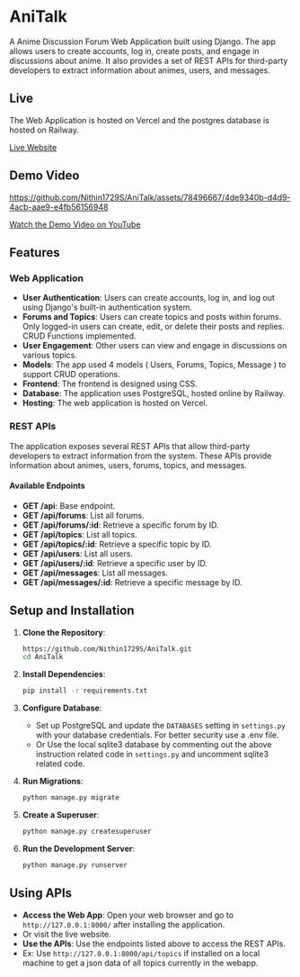# AniTalk

A Anime Discussion Forum Web Application built using Django. The app allows users to create accounts, log in, create posts, and engage in discussions about anime. It also provides a set of REST APIs for third-party developers to extract information about animes, users, and messages.

## Live

The Web Application is hosted on Vercel and the postgres database is hosted on Railway.

[Live Website](ani-talk-phi.vercel.app)

## Demo Video




https://github.com/Nithin1729S/AniTalk/assets/78496667/4de9340b-d4d9-4acb-aae9-e4fb56156948





[Watch the Demo Video on YouTube](https://www.youtube.com/watch?v=6c5A9ZEjpB8)


## Features

### Web Application
- **User Authentication**: Users can create accounts, log in, and log out using Django's built-in authentication system.
- **Forums and Topics**: Users can create topics and posts within forums. Only logged-in users can create, edit, or delete their posts and replies. CRUD Functions implemented.
- **User Engagement**: Other users can view and engage in discussions on various topics.
- **Models**: The app used 4 models ( Users, Forums, Topics, Message ) to support CRUD operations.
- **Frontend**: The frontend is designed using CSS.
- **Database**: The application uses PostgreSQL, hosted online by Railway.
- **Hosting**: The web application is hosted on Vercel.

### REST APIs
The application exposes several REST APIs that allow third-party developers to extract information from the system. These APIs provide information about animes, users, forums, topics, and messages.

#### Available Endpoints
- **GET /api**: Base endpoint.
- **GET /api/forums**: List all forums.
- **GET /api/forums/:id**: Retrieve a specific forum by ID.
- **GET /api/topics**: List all topics.
- **GET /api/topics/:id**: Retrieve a specific topic by ID.
- **GET /api/users**: List all users.
- **GET /api/users/:id**: Retrieve a specific user by ID.
- **GET /api/messages**: List all messages.
- **GET /api/messages/:id**: Retrieve a specific message by ID.


## Setup and Installation

1. **Clone the Repository**:
    ```bash
    https://github.com/Nithin1729S/AniTalk.git
    cd AniTalk
    ```

2. **Install Dependencies**:
    ```bash
    pip install -r requirements.txt
    ```

3. **Configure Database**:
    - Set up PostgreSQL and update the `DATABASES` setting in `settings.py` with your database credentials. For better security use a .env file.
    - Or Use the local sqlite3 database by commenting out the above instruction related code in `settings.py` and uncomment sqlite3 related code.
4. **Run Migrations**:
    ```bash
    python manage.py migrate
    ```

5. **Create a Superuser**:
    ```bash
    python manage.py createsuperuser
    ```

6. **Run the Development Server**:
    ```bash
    python manage.py runserver
    ```

## Using APIs

- **Access the Web App**: Open your web browser and go to `http://127.0.0.1:8000/` after installing the application.
- Or visit the live website.
- **Use the APIs**: Use the endpoints listed above to access the REST APIs.
- Ex: Use `http://127.0.0.1:8000/api/topics` if installed on a local machine to get a json data of all topics currently in the webapp.



